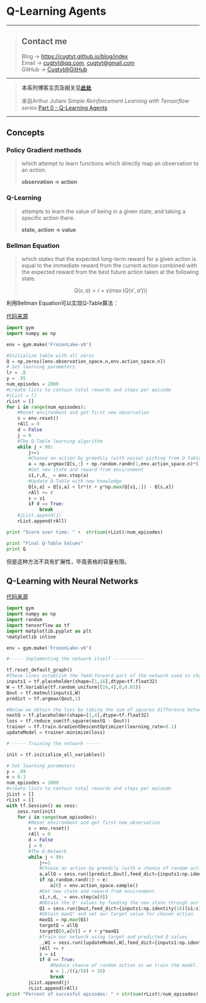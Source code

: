 # Q-Learning Agents

---
> ## Contact me
> Blog -> <https://cugtyt.github.io/blog/index>  
> Email -> <cugtyt@qq.com>, <cugtyt@gmail.com>  
> GitHub -> [Cugtyt@GitHub](https://github.com/Cugtyt)

---

> **本系列博客主页及相关见**[**此处**](https://github.com/Cugtyt/rl-notes/index)  
>
> 来自Arthur Juliani *Simple Reinforcement Learning with Tensorflow series* [Part 0 - Q-Learning Agents](https://medium.com/emergent-future/simple-reinforcement-learning-with-tensorflow-part-0-q-learning-with-tables-and-neural-networks-d195264329d0)
---

<head>
    <script src="https://cdn.mathjax.org/mathjax/latest/MathJax.js?config=TeX-AMS-MML_HTMLorMML" type="text/javascript"></script>
    <script type="text/x-mathjax-config">
        MathJax.Hub.Config({
            tex2jax: {
            skipTags: ['script', 'noscript', 'style', 'textarea', 'pre'],
            inlineMath: [['$','$']]
            }
        });
    </script>
</head>

## Concepts

### Policy Gradient methods

> which attempt to learn functions which directly map an observation to an action.
>
> **observation -> action**

### Q-Learning

> attempts to learn the value of being in a given state, and taking a specific action there.
>
> **state, action -> value**

### Bellman Equation

> which states that the expected long-term reward for a given action is equal to the immediate reward from the current action combined with the expected reward from the best future action taken at the following state.
>
> $$ Q(s, a) = r + \gamma (\max (Q(s', a'))) $$

利用Bellman Equation可以实现Q-Table算法：

[代码来源](https://gist.github.com/awjuliani/9024166ca08c489a60994e529484f7fe#file-q-table-learning-clean-ipynb)

``` python
import gym
import numpy as np

env = gym.make('FrozenLake-v0')

#Initialize table with all zeros
Q = np.zeros([env.observation_space.n,env.action_space.n])
# Set learning parameters
lr = .8
y = .95
num_episodes = 2000
#create lists to contain total rewards and steps per episode
#jList = []
rList = []
for i in range(num_episodes):
    #Reset environment and get first new observation
    s = env.reset()
    rAll = 0
    d = False
    j = 0
    #The Q-Table learning algorithm
    while j < 99:
        j+=1
        #Choose an action by greedily (with noise) picking from Q table
        a = np.argmax(Q[s,:] + np.random.randn(1,env.action_space.n)*(1./(i+1)))
        #Get new state and reward from environment
        s1,r,d,_ = env.step(a)
        #Update Q-Table with new knowledge
        Q[s,a] = Q[s,a] + lr*(r + y*np.max(Q[s1,:]) - Q[s,a])
        rAll += r
        s = s1
        if d == True:
            break
    #jList.append(j)
    rList.append(rAll)

print "Score over time: " +  str(sum(rList)/num_episodes)

print "Final Q-Table Values"
print Q

```

但是这种方法不具有扩展性，毕竟表格的容量有限。

## Q-Learning with Neural Networks

[代码来源](https://gist.github.com/awjuliani/4d69edad4d0ed9a5884f3cdcf0ea0874#file-q-net-learning-clean-ipynb)

``` python
import gym
import numpy as np
import random
import tensorflow as tf
import matplotlib.pyplot as plt
%matplotlib inline

env = gym.make('FrozenLake-v0')

#----- Implementing the network itself -----------

tf.reset_default_graph()
#These lines establish the feed-forward part of the network used to choose actions
inputs1 = tf.placeholder(shape=[1,16],dtype=tf.float32)
W = tf.Variable(tf.random_uniform([16,4],0,0.01))
Qout = tf.matmul(inputs1,W)
predict = tf.argmax(Qout,1)

#Below we obtain the loss by taking the sum of squares difference between the target and prediction Q values.
nextQ = tf.placeholder(shape=[1,4],dtype=tf.float32)
loss = tf.reduce_sum(tf.square(nextQ - Qout))
trainer = tf.train.GradientDescentOptimizer(learning_rate=0.1)
updateModel = trainer.minimize(loss)

# ----- Training the network -----

init = tf.initialize_all_variables()

# Set learning parameters
y = .99
e = 0.1
num_episodes = 2000
#create lists to contain total rewards and steps per episode
jList = []
rList = []
with tf.Session() as sess:
    sess.run(init)
    for i in range(num_episodes):
        #Reset environment and get first new observation
        s = env.reset()
        rAll = 0
        d = False
        j = 0
        #The Q-Network
        while j < 99:
            j+=1
            #Choose an action by greedily (with e chance of random action) from the Q-network
            a,allQ = sess.run([predict,Qout],feed_dict={inputs1:np.identity(16)[s:s+1]})
            if np.random.rand(1) < e:
                a[0] = env.action_space.sample()
            #Get new state and reward from environment
            s1,r,d,_ = env.step(a[0])
            #Obtain the Q' values by feeding the new state through our network
            Q1 = sess.run(Qout,feed_dict={inputs1:np.identity(16)[s1:s1+1]})
            #Obtain maxQ' and set our target value for chosen action.
            maxQ1 = np.max(Q1)
            targetQ = allQ
            targetQ[0,a[0]] = r + y*maxQ1
            #Train our network using target and predicted Q values
            _,W1 = sess.run([updateModel,W],feed_dict={inputs1:np.identity(16)[s:s+1],nextQ:targetQ})
            rAll += r
            s = s1
            if d == True:
                #Reduce chance of random action as we train the model.
                e = 1./((i/50) + 10)
                break
        jList.append(j)
        rList.append(rAll)
print "Percent of succesful episodes: " + str(sum(rList)/num_episodes) + "%"
```
